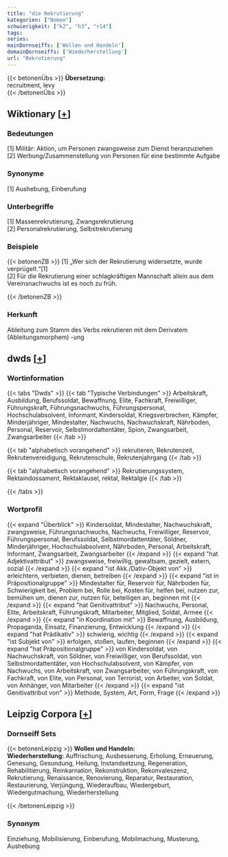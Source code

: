```yaml
---
title: "die Rekrutierung"
kategorien: ["Nomen"]
schwierigkeit: ["k2", "h3", "r14"]
tags:
series:
mainDornseiffs: ['Wollen und Handeln']
domainDornseiffs: ['Wiederherstellung']
url: "Rekrutierung"
---
```


{{< betonenÜbs >}}
**Übersetzung:**  
recruitment, levy  
{{< /betonenÜbs >}}

## Wiktionary [[+](https://de.wiktionary.org/wiki/Rekrutierung)]

### Bedeutungen
[1] Militär: Aktion, um Personen zwangsweise zum Dienst heranzuziehen  
[2] Werbung/Zusammenstellung von Personen für eine bestimmte Aufgabe  

### Synonyme
[1] Aushebung, Einberufung  

### Unterbegriffe
[1] Massenrekrutierung, Zwangsrekrutierung  
[2] Personalrekrutierung, Selbstrekrutierung  

### Beispiele
{{< betonenZB >}}
[1] „Wer sich der Rekrutierung widersetzte, wurde verprügelt.“[1]  
[2] Für die Rekrutierung einer schlagkräftigen Mannschaft allein aus dem Vereinsnachwuchs ist es noch zu früh.  

{{< /betonenZB >}}
### Herkunft
Ableitung zum Stamm des Verbs rekrutieren mit dem Derivatem (Ableitungsmorphem) -ung  



## dwds [[+](https://www.dwds.de/wb/Rekrutierung)]

### Wortinformation
{{< tabs "Dwds" >}}
{{< tab "Typische Verbindungen" >}}
Arbeitskraft, Ausbildung, Berufssoldat, Bewaffnung, Elite, Fachkraft, Freiwilliger, Führungskraft, Führungsnachwuchs, Führungspersonal, Hochschulabsolvent, Informant, Kindersoldat, Kriegsverbrechen, Kämpfer, Minderjähriger, Mindestalter, Nachwuchs, Nachwuchskraft, Nährboden, Personal, Reservoir, Selbstmordattentäter, Spion, Zwangsarbeit, Zwangsarbeiter
{{< /tab >}}

{{< tab "alphabetisch vorangehend" >}}
rekrutieren, Rekrutenzeit, Rekrutenvereidigung, Rekrutenschule, Rekrutenjahrgang
{{< /tab >}}

{{< tab "alphabetisch vorangehend" >}}
Rekrutierungssystem, Rektaindossament, Rektaklausel, rektal, Rektalgie
{{< /tab >}}

{{< /tabs >}}

### Wortprofil
{{< expand "Überblick" >}} Kindersoldat, Mindestalter, Nachwuchskraft, zwangsweise, Führungsnachwuchs, Nachwuchs, Freiwilliger, Reservoir, Führungspersonal, Berufssoldat, Selbstmordattentäter, Söldner, Minderjähriger, Hochschulabsolvent, Nährboden, Personal, Arbeitskraft, Informant, Zwangsarbeit, Zwangsarbeiter {{< /expand >}}
{{< expand "hat Adjektivattribut" >}} zwangsweise, freiwillig, gewaltsam, gezielt, extern, sozial {{< /expand >}}
{{< expand "ist Akk./Dativ-Objekt von" >}} erleichtern, verbieten, dienen, betreiben {{< /expand >}}
{{< expand "ist in Präpositionalgruppe" >}} Mindestalter für, Reservoir für, Nährboden für, Schwierigkeit bei, Problem bei, Rolle bei, Kosten für, helfen bei, nutzen zur, bemühen um, dienen zur, nutzen für, beteiligen an, beginnen mit {{< /expand >}}
{{< expand "hat Genitivattribut" >}} Nachwuchs, Personal, Elite, Arbeitskraft, Führungskraft, Mitarbeiter, Mitglied, Soldat, Armee {{< /expand >}}
{{< expand "in Koordination mit" >}} Bewaffnung, Ausbildung, Propaganda, Einsatz, Finanzierung, Entwicklung {{< /expand >}}
{{< expand "hat Prädikativ" >}} schwierig, wichtig {{< /expand >}}
{{< expand "ist Subjekt von" >}} erfolgen, stoßen, laufen, beginnen {{< /expand >}}
{{< expand "hat Präpositionalgruppe" >}} von Kindersoldat, von Nachwuchskraft, von Söldner, von Freiwilliger, von Berufssoldat, von Selbstmordattentäter, von Hochschulabsolvent, von Kämpfer, von Nachwuchs, von Arbeitskraft, von Zwangsarbeiter, von Führungskraft, von Fachkraft, von Elite, von Personal, von Terrorist, von Arbeiter, von Soldat, von Anhänger, von Mitarbeiter {{< /expand >}}
{{< expand "ist Genitivattribut von" >}} Methode, System, Art, Form, Frage {{< /expand >}}

## Leipzig Corpora [[+](https://corpora.uni-leipzig.de/en/res?word=Rekrutierung&corpusId=deu_newscrawl-public_2018)]

### Dornseiff Sets
{{< betonenLeipzig >}}
**Wollen und Handeln:**  
**Wiederherstellung:** Auffrischung, Ausbesserung, Erholung, Erneuerung, Genesung, Gesundung, Heilung, Instandsetzung, Regeneration, Rehabilitierung, Reinkarnation, Rekonstruktion, Rekonvaleszenz, Rekrutierung, Renaissance, Renovierung, Reparatur, Restauration, Restaurierung, Verjüngung, Wiederaufbau, Wiedergeburt, Wiedergutmachung, Wiederherstellung  

{{< /betonenLeipzig >}}

### Synonym
Einziehung, Mobilisierung, Einberufung, Mobilmachung, Musterung, Aushebung

